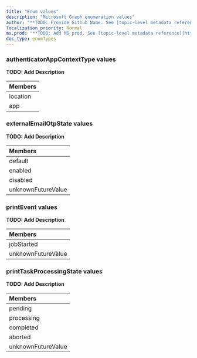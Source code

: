 ```yaml
---
title: "Enum values"
description: "Microsoft Graph enumeration values"
author: "**TODO: Provide Github Name. See [topic-level metadata reference](https://msgo.azurewebsites.net/add/document/guidelines/metadata.html#topic-level-metadata)**"
localization_priority: Normal
ms.prod: "**TODO: Add MS prod. See [topic-level metadata reference](https://msgo.azurewebsites.net/add/document/guidelines/metadata.html#topic-level-metadata)**"
doc_type: enumTypes
---
```


### authenticatorAppContextType values 

**TODO: Add Description**

|Members|
|:---|
|location|
|app|

### externalEmailOtpState values 

**TODO: Add Description**

|Members|
|:---|
|default|
|enabled|
|disabled|
|unknownFutureValue|

### printEvent values 

**TODO: Add Description**

|Members|
|:---|
|jobStarted|
|unknownFutureValue|

### printTaskProcessingState values 

**TODO: Add Description**

|Members|
|:---|
|pending|
|processing|
|completed|
|aborted|
|unknownFutureValue|

